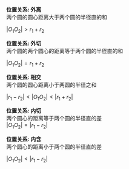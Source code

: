 **位置关系: 外离**  
两个圆的圆心距离大于两个圆的半径直的和  
  
$|O_1O_2|>r_1+r_2$  
  
**位置关系: 外切**  
两个圆的两个圆心的距离等于两个圆的半径直的和  
  
$|O_1O_2|=r_1+r_2$  
  
**位置关系: 相交**  
两个圆的圆心距离小于两圆的半径之和  
  
$|r_1-r_2|<|O_1O_2|<|r_1+r_2|$  
  
**位置关系: 内切**  
两个圆心的距离等于两个圆的半径直的差  
$|O_1O_2|=|r_1-r_2|$  
  
**位置关系: 内含**  
两个圆心的距离小于两个圆的半径直的差  
  
$|O_1O_2|<|r_1-r_2|$  
